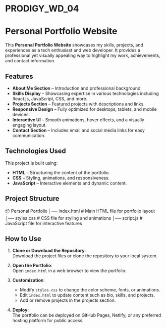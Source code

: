 # PRODIGY_WD_04
# Personal Portfolio Website  

This **Personal Portfolio Website** showcases my skills, projects, and experiences as a tech enthusiast and web developer. It provides a professional yet visually appealing way to highlight my work, achievements, and contact information.  

## Features  
- **About Me Section** – Introduction and professional background.  
- **Skills Display** – Showcasing expertise in various technologies including React.js, JavaScript, CSS, and more.  
- **Projects Section** – Featured projects with descriptions and links.  
- **Responsive Design** – Fully optimized for desktops, tablets, and mobile devices.  
- **Interactive UI** – Smooth animations, hover effects, and a visually engaging layout.  
- **Contact Section** – Includes email and social media links for easy communication.  

## Technologies Used  
This project is built using:  
- **HTML** – Structuring the content of the portfolio.  
- **CSS** – Styling, animations, and responsiveness.  
- **JavaScript** – Interactive elements and dynamic content.  

## Project Structure  

📦 Personal Portfolio
│── index.html # Main HTML file for portfolio layout
│── styles.css # CSS file for styling and animations
│── script.js # JavaScript file for interactive features


## How to Use  
1. **Clone or Download the Repository**:  
   Download the project files or clone the repository to your local system.  

2. **Open the Portfolio**:  
   Open `index.html` in a web browser to view the portfolio.  

3. **Customization**:  
   - Modify `styles.css` to change the color scheme, fonts, or animations.  
   - Edit `index.html` to update content such as bio, skills, and projects.  
   - Add or remove projects in the projects section.  

4. **Deploy**:  
   The portfolio can be deployed on GitHub Pages, Netlify, or any preferred hosting platform for public access.  
